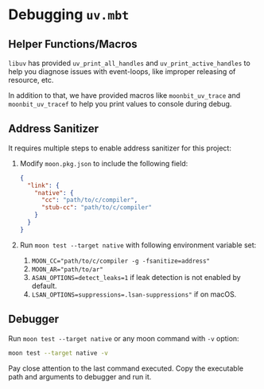 # Debugging `uv.mbt`

## Helper Functions/Macros

`libuv` has provided `uv_print_all_handles` and `uv_print_active_handles` to
help you diagnose issues with event-loops, like improper releasing of resource,
etc.

In addition to that, we have provided macros like `moonbit_uv_trace` and
`moonbit_uv_tracef` to help you print values to console during debug.

## Address Sanitizer

It requires multiple steps to enable address sanitizer for this project:

1. Modify `moon.pkg.json` to include the following field:

   ```json
   {
     "link": {
       "native": {
         "cc": "path/to/c/compiler",
         "stub-cc": "path/to/c/compiler"
       }
     }
   }
   ```

2. Run `moon test --target native` with following environment variable set:

   1. `MOON_CC="path/to/c/compiler -g -fsanitize=address"`
   2. `MOON_AR="path/to/ar"`
   3. `ASAN_OPTIONS=detect_leaks=1` if leak detection is not enabled by default.
   4. `LSAN_OPTIONS=suppressions=.lsan-suppressions"` if on macOS.

## Debugger

Run `moon test --target native` or any moon command with `-v` option:

```bash
moon test --target native -v
```

Pay close attention to the last command executed. Copy the executable path
and arguments to debugger and run it.
